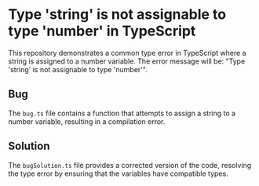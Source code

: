 # Type 'string' is not assignable to type 'number' in TypeScript

This repository demonstrates a common type error in TypeScript where a string is assigned to a number variable. The error message will be: "Type 'string' is not assignable to type 'number'".

## Bug

The `bug.ts` file contains a function that attempts to assign a string to a number variable, resulting in a compilation error. 

## Solution

The `bugSolution.ts` file provides a corrected version of the code, resolving the type error by ensuring that the variables have compatible types.